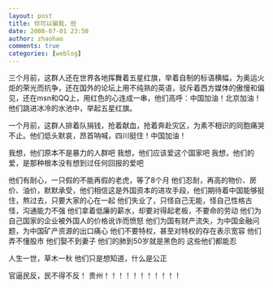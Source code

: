 ```yaml
---
layout: post
title: 你可以骗我，但
date: 2008-07-01 23:50
author: zhaohao
comments: true
categories: [weblog]
---
```

三个月前，这群人还在世界各地挥舞着五星红旗，举着自制的标语横幅，为奥运火炬的荣光而抗争，还在国外的论坛上用不纯熟的英语，驳斥着西方媒体的傲慢和偏见，还在msn和QQ上，用红色的心连成一串，他们高呼：中国加油！北京加油！他们跳进冰冷的水池中，举起五星红旗。

一个月前，这群人排着队捐钱，抢着献血，抢着奔赴灾区，为素不相识的同胞痛哭不止。他们低头默哀，昂首呐喊，四川挺住！中国加油！

我想，他们原本不是暴力的人群吧
我想，他们应该爱这个国家吧
我想，他们的爱，是那种根本没有想到过任何回报的爱吧

他们有耐心，一只假的不能再假的老虎，等了8个月
他们忍耐，再高的物价、房价、油价，默默承受，他们相信这是外国资本的进攻手段，他们期待着中国能够挺住，熬过去，只要大家的心在一起
他们失业了，只怪自己无能，怪自己性格古怪，沟通能力不强
他们拿着低廉的薪水，却要对得起老板，不要命的劳动
他们为自己国家的企业被外国人的价格讹诈而愤怒
他们为国有财产流失，为中国金融问题，为中国矿产资源的出口痛心
他们不要特权，甚至对特权的存在表示宽容
他们弄不懂股市
他们娶不到妻子
他们的肺到50岁就是黑色的
这些他们都能忍

人生一世，草木一秋
他们只是想知道，什么是公正

官逼民反，民不得不反！
贵州！！！！！！！！！！！
